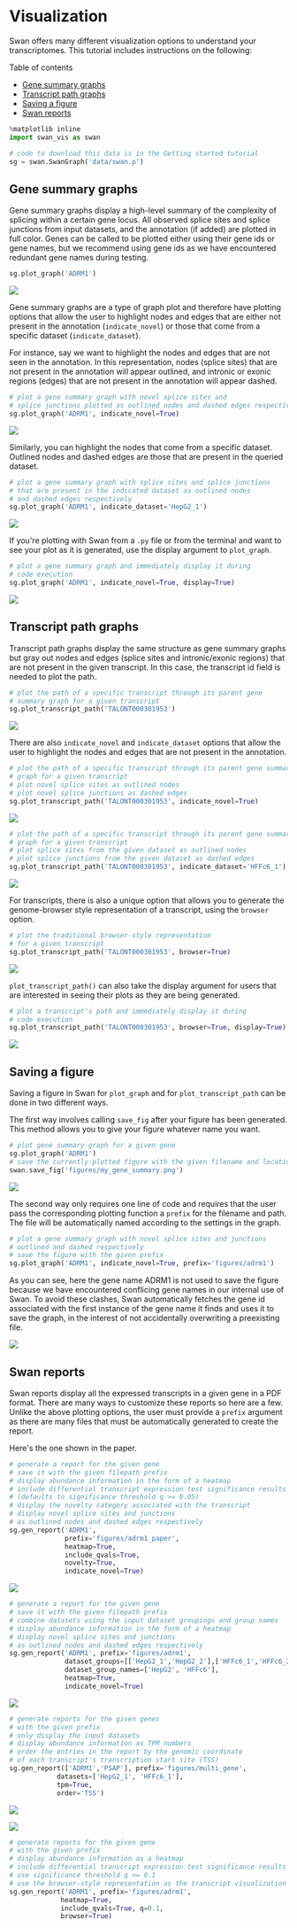 # Visualization

Swan offers many different visualization options to understand your transcriptomes. This tutorial includes instructions on the following:

Table of contents

* [Gene summary graphs](visualization.md#gene-summary-graphs)
* [Transcript path graphs](visualization.md#transcript-path-graphs)
* [Saving a figure](visualization.md#saving-a-figure)
* [Swan reports](visualization.md#swan-reports)

```python
%matplotlib inline
import swan_vis as swan

# code to download this data is in the Getting started tutorial
sg = swan.SwanGraph('data/swan.p')
```

## Gene summary graphs

Gene summary graphs display a high-level summary of the complexity of splicing within a certain gene locus. All observed splice sites and splice junctions from input datasets, and the annotation \(if added\) are plotted in full color. Genes can be called to be plotted either using their gene ids or gene names, but we recommend using gene ids as we have encountered redundant gene names during testing.

```python
sg.plot_graph('ADRM1')
```

![](../.gitbook/assets/output_5_0.png)

Gene summary graphs are a type of graph plot and therefore have plotting options that allow the user to highlight nodes and edges that are either not present in the annotation \(`indicate_novel`\) or those that come from a specific dataset \(`indicate_dataset`\).

For instance, say we want to highlight the nodes and edges that are not seen in the annotation. In this representation, nodes \(splice sites\) that are not present in the annotation will appear outlined, and intronic or exonic regions \(edges\) that are not present in the annotation will appear dashed.

```python
# plot a gene summary graph with novel splice sites and 
# splice junctions plotted as outlined nodes and dashed edges respectively
sg.plot_graph('ADRM1', indicate_novel=True)
```

![](../.gitbook/assets/output_8_0.png)

Similarly, you can highlight the nodes that come from a specific dataset. Outlined nodes and dashed edges are those that are present in the queried dataset.

```python
# plot a gene summary graph with splice sites and splice junctions
# that are present in the indicated dataset as outlined nodes
# and dashed edges respectively
sg.plot_graph('ADRM1', indicate_dataset='HepG2_1')
```

![](../.gitbook/assets/output_10_0.png)

If you're plotting with Swan from a `.py` file or from the terminal and want to see your plot as it is generated, use the display argument to `plot_graph`.

```python
# plot a gene summary graph and immediately display it during
# code execution
sg.plot_graph('ADRM1', indicate_novel=True, display=True)
```

![](../.gitbook/assets/output_8_0.png)

## Transcript path graphs

Transcript path graphs display the same structure as gene summary graphs but gray out nodes and edges \(splice sites and intronic/exonic regions\) that are not present in the given transcript. In this case, the transcript id field is needed to plot the path.

```python
# plot the path of a specific transcript through its parent gene
# summary graph for a given transcript
sg.plot_transcript_path('TALONT000301953')
```

![](../.gitbook/assets/output_13_0.png)

There are also `indicate_novel` and `indicate_dataset` options that allow the user to highlight the nodes and edges that are not present in the annotation.

```python
# plot the path of a specific transcript through its parent gene summary
# graph for a given transcript
# plot novel splice sites as outlined nodes
# plot novel splice junctions as dashed edges
sg.plot_transcript_path('TALONT000301953', indicate_novel=True)
```

![](../.gitbook/assets/output_15_0.png)

```python
# plot the path of a specific transcript through its parent gene summary
# graph for a given transcript
# plot splice sites from the given dataset as outlined nodes
# plot splice junctions from the given dataset as dashed edges
sg.plot_transcript_path('TALONT000301953', indicate_dataset='HFFc6_1')
```

![](../.gitbook/assets/output_16_0.png)

For transcripts, there is also a unique option that allows you to generate the genome-browser style representation of a transcript, using the `browser` option.

```python
# plot the traditional browser-style representation 
# for a given transcript
sg.plot_transcript_path('TALONT000301953', browser=True)
```

![](../.gitbook/assets/output_18_0.png)

`plot_transcript_path()` can also take the display argument for users that are interested in seeing their plots as they are being generated.

```python
# plot a transcript's path and immediately display it during
# code execution
sg.plot_transcript_path('TALONT000301953', browser=True, display=True)
```

![](../.gitbook/assets/output_18_0.png)


## Saving a figure

Saving a figure in Swan for `plot_graph` and for `plot_transcript_path` can be done in two different ways.

The first way involves calling `save_fig` after your figure has been generated. This method allows you to give your figure whatever name you want.

```python
# plot gene summary graph for a given gene
sg.plot_graph('ADRM1')
# save the currently-plotted figure with the given filename and location
swan.save_fig('figures/my_gene_summary.png')
```

![](../.gitbook/assets/output_23_0.png)

The second way only requires one line of code and requires that the user pass the corresponding plotting function a `prefix` for the filename and path. The file will be automatically named according to the settings in the graph.

```python
# plot a gene summary graph with novel splice sites and junctions
# outlined and dashed respectively
# save the figure with the given prefix
sg.plot_graph('ADRM1', indicate_novel=True, prefix='figures/adrm1')
```

As you can see, here the gene name ADRM1 is not used to save the figure because we have encountered conflicing gene names in our internal use of Swan. To avoid these clashes, Swan automatically fetches the gene id associated with the first instance of the gene name it finds and uses it to save the graph, in the interest of not accidentally overwriting a preexisting file. 

![](../.gitbook/assets/output_27_0.png)

## Swan reports

Swan reports display all the expressed transcripts in a given gene in a PDF format. There are many ways to customize these reports so here are a few. Unlike the above plotting options, the user must provide a `prefix` argument as there are many files that must be automatically generated to create the report.

Here's the one shown in the paper.

```python
# generate a report for the given gene 
# save it with the given filepath prefix
# display abundance information in the form of a heatmap
# include differential transcript expression test significance results
# (defaults to significance threshold q >= 0.05)
# display the novelty category associated with the transcript 
# display novel splice sites and junctions 
# as outlined nodes and dashed edges respectively
sg.gen_report('ADRM1',
              prefix='figures/adrm1_paper',
              heatmap=True,
              include_qvals=True,
              novelty=True, 
              indicate_novel=True)
```

![](../.gitbook/assets/output_32_0.png)

```python
# generate a report for the given gene 
# save it with the given filepath prefix
# combine datasets using the input dataset groupings and group names
# display abundance information in the form of a heatmap
# display novel splice sites and junctions 
# as outlined nodes and dashed edges respectively
sg.gen_report('ADRM1', prefix='figures/adrm1',
              dataset_groups=[['HepG2_1','HepG2_2'],['HFFc6_1','HFFc6_2']],
              dataset_group_names=['HepG2', 'HFFc6'],
              heatmap=True,
              indicate_novel=True)
```

![](../.gitbook/assets/output_34_0.png)

```python
# generate reports for the given genes
# with the given prefix
# only display the input datasets
# display abundance information as TPM numbers
# order the entries in the report by the genomic coordinate
# of each transcript's transcription start site (TSS)
sg.gen_report(['ADRM1','PSAP'], prefix='figures/multi_gene',
            datasets=['HepG2_1', 'HFFc6_1'],
            tpm=True,
            order='TSS')
```

![](../.gitbook/assets/output_36_0.png)

![](../.gitbook/assets/output_37_0.png)

```python
# generate reports for the given gene
# with the given prefix
# display abundance information as a heatmap
# include differential transcript expression test significance results
# use significance threshold q >= 0.1
# use the browser-style representation as the transcript visualization
sg.gen_report('ADRM1', prefix='figures/adrm1',
             heatmap=True,
             include_qvals=True, q=0.1,
             browser=True)
```

